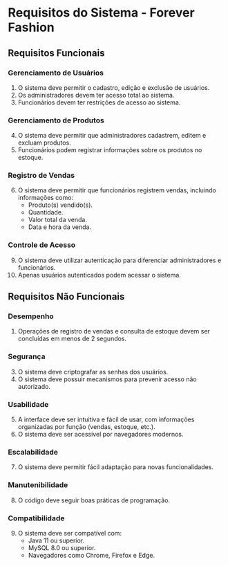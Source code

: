 # Requisitos do Sistema - Forever Fashion  

## Requisitos Funcionais  

### Gerenciamento de Usuários  
1. O sistema deve permitir o cadastro, edição e exclusão de usuários.  
2. Os administradores devem ter acesso total ao sistema.  
3. Funcionários devem ter restrições de acesso ao sistema.

### Gerenciamento de Produtos  
4. O sistema deve permitir que administradores cadastrem, editem e excluam produtos.  
5. Funcionários podem registrar informações sobre os produtos no estoque.  

### Registro de Vendas  
6. O sistema deve permitir que funcionários registrem vendas, incluindo informações como:  
   - Produto(s) vendido(s).  
   - Quantidade.  
   - Valor total da venda.  
   - Data e hora da venda.  

### Controle de Acesso  
9. O sistema deve utilizar autenticação para diferenciar administradores e funcionários.  
10. Apenas usuários autenticados podem acessar o sistema.  

## Requisitos Não Funcionais  

### Desempenho  
1. Operações de registro de vendas e consulta de estoque devem ser concluídas em menos de 2 segundos.  

### Segurança  
3. O sistema deve criptografar as senhas dos usuários.  
4. O sistema deve possuir mecanismos para prevenir acesso não autorizado.  

### Usabilidade  
5. A interface deve ser intuitiva e fácil de usar, com informações organizadas por função (vendas, estoque, etc.).  
6. O sistema deve ser acessível por navegadores modernos.  

### Escalabilidade  
7. O sistema deve permitir fácil adaptação para novas funcionalidades.  

### Manutenibilidade  
8. O código deve seguir boas práticas de programação.  

### Compatibilidade  
9. O sistema deve ser compatível com:  
   - Java 11 ou superior.  
   - MySQL 8.0 ou superior.  
   - Navegadores como Chrome, Firefox e Edge.  
